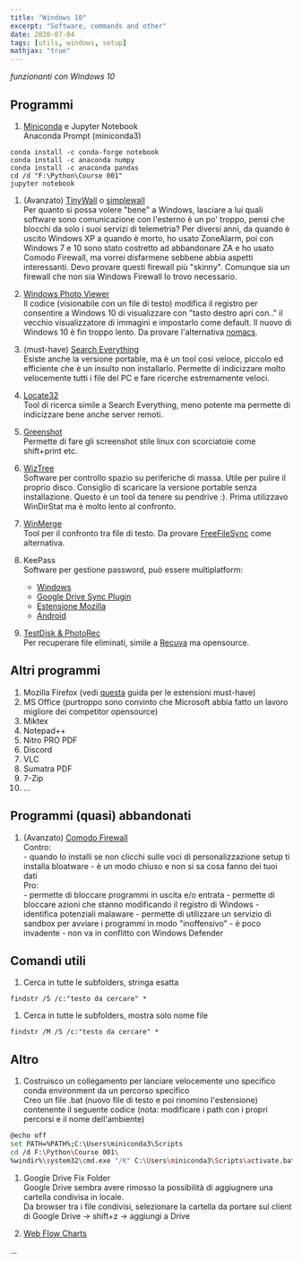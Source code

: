```yaml
---
title: "Windows 10"
excerpt: "Software, commands and other"
date: 2020-07-04
tags: [utils, windows, setup]
mathjax: "true"
---
```


*funzionanti con Windows 10*  

## Programmi
1. [Miniconda](https://docs.conda.io/en/latest/miniconda.html) e Jupyter Notebook  
Anaconda Prompt (miniconda3)  
```console
conda install -c conda-forge notebook
conda install -c anaconda numpy
conda install -c anaconda pandas
cd /d "F:\Python\Course 001"
jupyter notebook
```

1. (Avanzato) [TinyWall](https://tinywall.pados.hu/download.php) o [simplewall](https://www.henrypp.org/product/simplewall)  
Per quanto si possa volere "bene" a Windows, lasciare a lui quali software sono comunicazione con l'esterno è un po' troppo, pensi che blocchi da solo i suoi servizi di telemetria? Per diversi anni, da quando è uscito Windows XP a quando è morto, ho usato ZoneAlarm, poi con Windows 7 e 10 sono stato costretto ad abbandonare ZA e ho usato Comodo Firewall, ma vorrei disfarmene sebbene abbia aspetti interessanti. Devo provare questi firewall più "skinny". Comunque sia un firewall che non sia Windows Firewall lo trovo necessario.

1. [Windows Photo Viewer](https://github.com/AlbGri/AlbGri.github.io/blob/master/assets/files/photo_viewer.reg)  
Il codice (visionabile con un file di testo) modifica il registro per consentire a Windows 10 di visualizzare con "tasto destro apri con.." il vecchio visualizzatore di immagini e impostarlo come default. Il nuovo di Windows 10 è fin troppo lento. Da provare l'alternativa [nomacs](https://nomacs.org/).

1. (must-have) [Search Everything](https://www.voidtools.com/)  
Esiste anche la versione portable, ma è un tool così veloce, piccolo ed efficiente che è un insulto non installarlo. Permette di indicizzare molto velocemente tutti i file del PC e fare ricerche estremamente veloci.

1. [Locate32](https://locate32.cogit.net/)  
Tool di ricerca simile a Search Everything, meno potente ma permette di indicizzare bene anche server remoti.

1. [Greenshot](https://getgreenshot.org/)  
Permette di fare gli screenshot stile linux con scorciatoie come shift+print etc.

1. [WizTree](https://wiztreefree.com/download)  
Software per controllo spazio su periferiche di massa. Utile per pulire il proprio disco. Consiglio di scaricare la versione portable senza installazione. Questo è un tool da tenere su pendrive :). Prima utilizzavo WinDirStat ma è molto lento al confronto.

1. [WinMerge](https://winmerge.org/)  
Tool per il confronto tra file di testo. Da provare [FreeFileSync](https://freefilesync.org/) come alternativa.

1. KeePass  
Software per gestione password, può essere multiplatform:  
    - [Windows](https://keepass.info/download.html)
    - [Google Drive Sync Plugin](https://sourceforge.net/projects/kp-googlesync/files/GoogleSyncPlugin-3.x/GoogleSyncPlugin-3.0.1.zip/download)
    - [Estensione Mozilla](https://addons.mozilla.org/en-US/firefox/addon/keefox/)
    - [Android](https://play.google.com/store/apps/details?id=keepass2android.keepass2android)

1. [TestDisk & PhotoRec](https://www.cgsecurity.org/wiki/TestDisk_Download)  
Per recuperare file eliminati, simile a [Recuva](https://www.ccleaner.com/recuva) ma opensource.



## Altri programmi
1. Mozilla Firefox (vedi [questa](https://www.albgri.com/browser-configuration/) guida per le estensioni must-have)
1. MS Office (purtroppo sono convinto che Microsoft abbia fatto un lavoro migliore dei competitor opensource)  
1. Miktex
1. Notepad++
1. Nitro PRO PDF
1. Discord
1. VLC
1. Sumatra PDF
1. 7-Zip
1. ...


## Programmi (quasi) abbandonati
1. (Avanzato) [Comodo Firewall](https://www.comodo.com/home/internet-security/firewall.php)  
    Contro:  
        - quando lo installi se non clicchi sulle voci di personalizzazione setup ti installa bloatware
        - è un modo chiuso e non si sa cosa fanno dei tuoi dati  
    Pro:  
        - permette di bloccare programmi in uscita e/o entrata
        - permette di bloccare azioni che stanno modificando il registro di Windows
        - identifica potenziali malaware
        - permette di utilizzare un servizio di sandbox per avviare i programmi in modo "inoffensivo"
        - è poco invadente
        - non va in conflitto con Windows Defender




## Comandi utili
1. Cerca in tutte le subfolders, stringa esatta
```console
findstr /S /c:"testo da cercare" *
```
1. Cerca in tutte le subfolders, mostra solo nome file
```
findstr /M /S /c:"testo da cercare" *
```


## Altro
1. Costruisco un collegamento per lanciare velocemente uno specifico conda environment da un percorso specifico  
Creo un file .bat (nuovo file di testo e poi rinomino l'estensione) contenente il seguente codice (nota: modificare i path con i propri percorsi e il nome dell'ambiente)
```bash
@echo off    
set PATH=%PATH%;C:\Users\miniconda3\Scripts
cd /d F:\Python\Course 001\
%windir%\system32\cmd.exe "/K" C:\Users\miniconda3\Scripts\activate.bat py3_tf
```

1. Google Drive Fix Folder  
Google Drive sembra avere rimosso la possibilità di aggiugnere una cartella condivisa in locale.  
Da browser tra i file condivisi, selezionare la cartella da portare sul client di Google Drive → shift+z → aggiungi a Drive

1. [Web Flow Charts](https://app.diagrams.net/)












...
